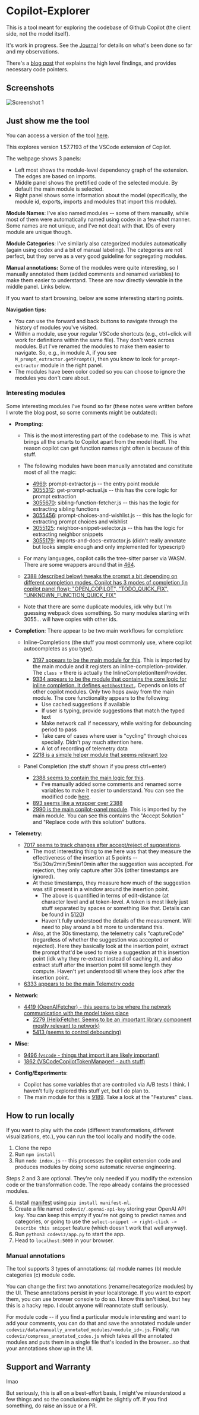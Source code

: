 # Copilot-Explorer

This is a tool meant for exploring the codebase of Github Copilot (the client side, not the model itself).

It's work in progress. See the [Journal](https://thakkarparth007.github.io/copilot-explorer/Journal) for details on what's been done so far and my observations.

There's a [blog post](https://thakkarparth007.github.io/copilot-explorer/posts/copilot-internals) that explains the high level findings, and provides necessary code pointers.

## Screenshots

![Screenshot 1](./images/screenshot-v1.png)

## Just show me the tool

You can access a version of the tool [here](https://thakkarparth007.github.io/copilot-explorer/codeviz/templates/code-viz.html).

This explores version 1.57.7193 of the VSCode extension of Copilot.

The webpage shows 3 panels:
- Left most shows the module-level dependency graph of the extension. The edges are based on imports.
- Middle panel shows the prettified code of the selected module. By default the main module is selected.
- Right panel shows some information about the model (specifically, the module id, exports, imports and modules that import this module).

<!-- The modules don't have names because these have been extracted by a bit of deobfuscation, and the original obfuscated code didn't have names. I'm working on a way to provide reasonable names to the modules. Currently I have a hacky system that allows manual renaming of modules, but it's not synced. Your edits do stay on local storage though. -->

**Module Names**: I've also named modules -- some of them manually, while most of them were automatically named using codex in a few-shot manner. Some names are not unique, and I've not dealt with that. IDs of every module are unique though.

**Module Categories**: I've similarly also categorized modules automatically (again using codex and a bit of manual labeling). The categories are not perfect, but they serve as a very good guideline for segregating modules.

**Manual annotations:** Some of the modules were quite interesting, so I manually annotated them (added comments and renamed variables) to make them easier to understand. These are now directly viewable in the middle panel. Links below.

If you want to start browsing, below are some interesting starting points.

**Navigation tips:**
- You can use the forward and back buttons to navigate through the history of modules you've visited.
- Within a module, use your regular VSCode shortcuts (e.g., ctrl+click will work for definitions within the same file). They don't work across modules. But I've renamed the modules to make them easier to navigate. So, e.g., in module A, if you see `M_prompt_extractor.getPrompt()`, then you know to look for `prompt-extractor` module in the right panel.
- The modules have been color coded so you can choose to ignore the modules you don't care about.

### Interesting modules

Some interesting modules I've found so far (these notes were written before I wrote the blog post, so some comments might be outdated):
- **Prompting**:
  - This is the most interesting part of the codebase to me. This is what brings all the smarts to Copilot apart from the model itself. The reason copilot can get function names right often is because of this stuff.
  - The following modules have been manually annotated and constitute most of all the magic:
      - [4969](https://thakkarparth007.github.io/copilot-explorer/codeviz/templates/code-viz.html#m4969): prompt-extractor.js -- the entry point module
      - [3055312](https://thakkarparth007.github.io/copilot-explorer/codeviz/templates/code-viz.html#m3055312): get-prompt-actual.js -- this has the core logic for prompt extraction
      - [3055670](https://thakkarparth007.github.io/copilot-explorer/codeviz/templates/code-viz.html#m3055670): sibling-function-fetcher.js -- this has the logic for extracting sibling functions
      - [3055456](https://thakkarparth007.github.io/copilot-explorer/codeviz/templates/code-viz.html#m3055456): prompt-choices-and-wishlist.js -- this has the logic for extracting prompt choices and wishlist
      - [3055125](https://thakkarparth007.github.io/copilot-explorer/codeviz/templates/code-viz.html#m3055125): neighbor-snippet-selector.js -- this has the logic for extracting neighbor snippets
      - [3055179](https://thakkarparth007.github.io/copilot-explorer/codeviz/templates/code-viz.html#m3055179): imports-and-docs-extractor.js (didn't really annotate but looks simple enough and only implemented for typescript)
  - For many languages, copilot calls the tree-sitter parser via WASM. There are some wrappers around that in [464](https://thakkarparth007.github.io/copilot-explorer/codeviz/templates/code-viz.html#m464).
  - [2388 (described below) tweaks the prompt a bit depending on different completion modes. Copilot has 3 modes of completion (in copilot panel flow): "OPEN_COPILOT", "TODO_QUICK_FIX", "UNKNOWN_FUNCTION_QUICK_FIX"](https://thakkarparth007.github.io/copilot-explorer/codeviz/templates/code-viz.html#m2388)

  - Note that there are some duplicate modules, idk why but I'm guessing webpack does something. So many modules starting with 3055... will have copies with other ids.

- **Completion**:
  There appear to be two main workflows for completion:
  - Inline-Completions (the stuff you most commonly use, where copilot autocompletes as you type).
    - [3197 appears to be the main module for this](https://thakkarparth007.github.io/copilot-explorer/codeviz/templates/code-viz.html#m3197). This is imported by the main module and it registers an inline-completion-provider. The `class v` there is actually the InlineCompletionItemProvider.
      <!-- ~- I've manually added some comments and renamed some variables to make it easier to understand. You can see the modified code [here](codeviz/data/manually_annotated_modules/3197.js).~ -->
    - [9334 appears to be the module that contains the core logic for inline completion. It defines `getGhostText`.](https://thakkarparth007.github.io/copilot-explorer/codeviz/templates/code-viz.html#m9334). Depends on lots of other copilot modules. Only two hops away from the main module. The core functionality appears to the following:
      - Use cached suggestions if available
      - If user is typing, provide suggestions that match the typed text
      - Make network call if necessary, while waiting for debouncing period to pass
      - Take care of cases where user is "cycling" through choices specially. Didn't pay much attention here.
      - A lot of recording of telemetry data
      <!-- - You can read my commented version of the code [here](codeviz/data/manually_annotated_modules/9334.js). -->
    - [2218 is a simple helper module that seems relevant too](https://thakkarparth007.github.io/copilot-explorer/codeviz/templates/code-viz.html#m2218)

  - Panel Completion (the stuff shown if you press ctrl+enter)
    - [2388 seems to contain the main logic for this](https://thakkarparth007.github.io/copilot-explorer/codeviz/templates/code-viz.html#m2388).
      - I've manually added some comments and renamed some variables to make it easier to understand. You can see the modified code [here](codeviz/data/manually_annotated_modules/2388.js).
    - [893 seems like a wrapper over 2388](https://thakkarparth007.github.io/copilot-explorer/codeviz/templates/code-viz.html#m893)
    - [2990 is the main copilot-panel module](https://thakkarparth007.github.io/copilot-explorer/codeviz/templates/code-viz.html#m2990). This is imported by the main module. You can see this contains the "Accept Solution" and "Replace code with this solution" buttons.

- **Telemetry**:
  - [7017 seems to track changes after accept/reject of suggestions](https://thakkarparth007.github.io/copilot-explorer/codeviz/templates/code-viz.html#m7017).
    - The most interesting thing to me here was that they measure the effectiveness of the insertion at 5 points -- 15s/30s/2min/5min/10min after the suggestion was accepted. For rejection, they only capture after 30s (other timestamps are ignored).
    - At these timestamps, they measure how much of the suggestion was still present in a window around the insertion point.
      - The above is quantified in terms of edit-distance (at character level and at token-level. A token is most likely just stuff separated by spaces or something like that. Details can be found in [5120](https://thakkarparth007.github.io/copilot-explorer/codeviz/templates/code-viz.html#m5120))
      - Haven't fully understood the details of the measurement. Will need to play around a bit more to understand this.
    - Also, at the 30s timestamp, the telemetry calls "captureCode" (regardless of whether the suggestion was accepted or rejected). Here they basically look at the insertion point, extract the prompt that'd be used to make a suggestion at this insertion point (idk why they re-extract instead of caching it), and also extract stuff after the insertion point till some length they compute. Haven't yet understood till where they look after the insertion point.
  - [6333 appears to be the main Telemetry code](https://thakkarparth007.github.io/copilot-explorer/codeviz/templates/code-viz.html#m6333)

- **Network**:
  - [4419 (OpenAIFetcher) - this seems to be where the network communication with the model takes place](https://thakkarparth007.github.io/copilot-explorer/codeviz/templates/code-viz.html#m4419)
      - [2279 (HelixFetcher. Seems to be an important library component mostly relevant to network)](https://thakkarparth007.github.io/copilot-explorer/codeviz/templates/code-viz.html#m2279)
      - [5413 (seems to control debouncing)](https://thakkarparth007.github.io/copilot-explorer/codeviz/templates/code-viz.html#m5413)

- **Misc**:
  - [9496 (`vscode` - things that import it are likely important)](https://thakkarparth007.github.io/copilot-explorer/codeviz/templates/code-viz.html#m9496)
  - [1862 (VSCodeCopilotTokenManager! - auth stuff)](https://thakkarparth007.github.io/copilot-explorer/codeviz/templates/code-viz.html#m1862)

- **Config/Experiments**:
  - Copilot has some variables that are controlled via A/B tests I think. I haven't fully explored this stuff yet, but I do plan to.
  - The main module for this is [9189](https://thakkarparth007.github.io/copilot-explorer/codeviz/templates/code-viz.html#m9189). Take a look at the "Features" class.

## How to run locally

If you want to play with the code (different transformations, different visualizations, etc.), you can run the tool locally and modify the code.

1. Clone the repo
2. Run `npm install`
3. Run `node index.js` -- this processes the copilot extension code and produces modules by doing some automatic reverse engineering.

Steps 2 and 3 are optional. They're only needed if you modify the extension code or the transformation code. The repo already contains the processed modules.

4. Install [manifest](https://github.com/HazyResearch/manifest) using `pip install manifest-ml`.
5. Create a file named `codeviz/.openai-api-key` storing your OpenAI API key. You can keep this empty if you're not going to predict names and categories, or going to use the `select-snippet -> right-click -> Describe this snippet` feature (which doesn't work that well anyway).
6. Run `python3 codeviz/app.py` to start the app.
7. Head to `localhost:5000` in your browser.


### Manual annotations

The tool supports 3 types of annotations: (a) module names (b) module categories (c) module code.

You can change the first two annotations (rename/recategorize modules) by the UI. These annotations persist in your localstorage. If you want to export them, you can use browser console to do so. I know this isn't ideal, but hey this is a hacky repo. I doubt anyone will reannotate stuff seriously.

For module code -- if you find a particular module interesting and want to add your comments, you can do that and save the annotated module under `codeviz/data/manually_annotated_modules/<module_id>.js`. Finally, run `codeviz/compress_annotated_codes.js` which takes all the annotated modules and puts them in a single file that's loaded in the browser...so that your annotations show up in the UI.

## Support and Warranty

lmao

But seriously, this is all on a best-effort basis, I might've misunderstood a few things and so the conclusions might be slightly off. If you find something, do raise an issue or a PR.
